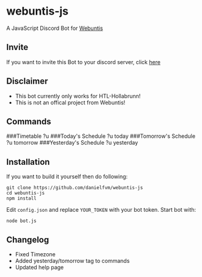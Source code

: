 # webuntis-js
A JavaScript Discord Bot for [Webuntis](https://webuntis.com/)

## Invite
If you want to invite this Bot to your discord server, click [here](https://discord.com/api/oauth2/authorize?client_id=761504244163280906&permissions=67584&scope=bot)

## Disclaimer
* This bot currently only works for HTL-Hollabrunn!
* This is not an offical project from Webuntis!

## Commands
###Timetable
?u <class>
###Today's Schedule
?u <class> today
###Tomorrow's Schedule
?u <class> tomorrow
###Yesterday's Schedule
?u <class> yesterday

## Installation
If you want to build it yourself then do following:
```
git clone https://github.com/danielfvm/webuntis-js
cd webuntis-js
npm install
```

Edit `config.json` and replace `YOUR_TOKEN` with your bot token.
Start bot with:
```
node bot.js
```

## Changelog
* Fixed Timezone
* Added yesterday/tomorrow tag to commands
* Updated help page
